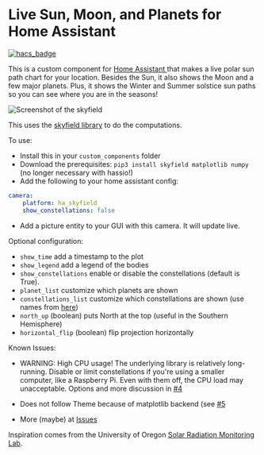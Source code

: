 # Live Sun, Moon, and Planets for Home Assistant

[![hacs_badge](https://img.shields.io/badge/HACS-Custom-orange.svg)](https://github.com/partofthething/ha_skyfield)

This is a custom component for [Home Assistant ](https://www.home-assistant.io/) 
that makes a live polar sun path chart for your location. Besides the Sun, it
also shows the Moon and a few major planets. Plus, it shows the Winter and Summer solstice sun paths so you can see where you are in the seasons!

![Screenshot of the skyfield](screenshot.png)

This uses the [skyfield library](https://rhodesmill.org/skyfield/) to do the computations. 

To use: 

* Install this in your `custom_components` folder
* Download the prerequisites: `pip3 install skyfield matplotlib numpy` (no longer
  necessary with hassio!)
* Add the following to your home assistant config:
```yaml
camera:
    platform: ha_skyfield
    show_constellations: false
```
* Add a picture entity to your GUI with this camera. It will update live.

Optional configuration:

* `show_time` add a timestamp to the plot
* `show_legend` add a legend of the bodies
* `show_constellations` enable or disable the constellations (default is True).
* `planet_list` customize which planets are shown
* `constellations_list` customize which constellations are shown (use names from
  [here](https://github.com/partofthething/ha_skyfield/blob/master/custom_components/ha_skyfield/constellations_by_RA_Dec.dat))
* `north_up` (boolean) puts North at the top (useful in the Southern Hemisphere)
* `horizontal_flip` (boolean) flip projection horizontally

Known Issues:

* WARNING: High CPU usage! The underlying library is relatively long-running. Disable or
  limit constellations if you're using a smaller computer, like a Raspberry Pi. Even with
  them off, the CPU load may unacceptable. Options and more 
  discussion in [#4](https://github.com/partofthething/ha_skyfield/issues/4)

* Does not follow Theme because of matplotlib backend (see
  [#5](https://github.com/partofthething/ha_skyfield/issues/4)

* More (maybe) at [Issues](https://github.com/partofthething/ha_skyfield/issues)

Inspiration comes from the University of Oregon 
[Solar Radiation Monitoring Lab](http://solardat.uoregon.edu/PolarSunChartProgram.html).


